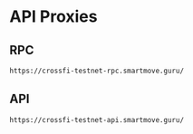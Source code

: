 # API Proxies

## RPC

```bash
https://crossfi-testnet-rpc.smartmove.guru/
```

## API
```bash
https://crossfi-testnet-api.smartmove.guru/
```
